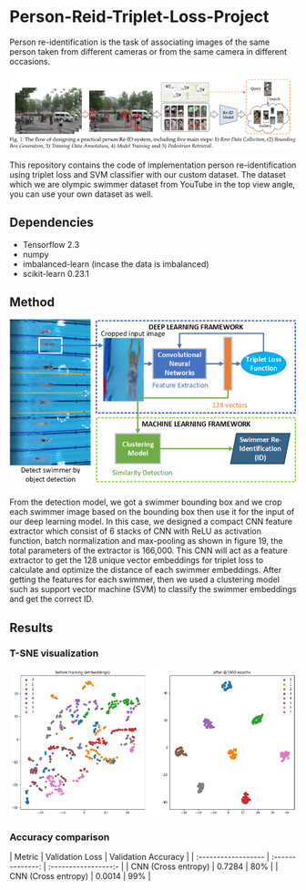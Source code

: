 # Person-Reid-Triplet-Loss-Project
Person re-identification is the task of associating images of the same person taken from different cameras or from the same camera in different occasions.
<p align="center">
<img src="https://github.com/farhantandia/Person-Reid-Triplet-Loss-Project/blob/main/method%20of%20general%20reid.png"><br>
</p>
This repository contains the code of implementation person re-identification using triplet loss and SVM classifier with our custom dataset. The dataset which we are olympic swimmer dataset from YouTube in the top view angle, you can use your own dataset as well.

## Dependencies
- Tensorflow 2.3
- numpy
- imbalanced-learn (incase the data is imbalanced)
- scikit-learn 0.23.1

## Method
<p align="center">
<img src="https://github.com/farhantandia/Person-Reid-Triplet-Loss-Project/blob/main/method.png", width="700"><br>
</p>
From the detection model, we got a swimmer bounding box and we crop each swimmer image based on the bounding box then use it for the input of our deep learning model. In this case, we designed a compact CNN feature extractor which consist of 6 stacks of CNN with ReLU as activation function, batch normalization and max-pooling as shown in figure 19, the total parameters of the extractor is 166,000. This CNN will act as a feature extractor to get the 128 unique vector embeddings for triplet loss to calculate and optimize the distance of each swimmer embeddings. After getting the features for each swimmer, then we used a clustering model such as support vector machine (SVM) to classify the swimmer embeddings and get the correct ID. 

## Results
### T-SNE visualization 
<p align="center">
<img src="https://github.com/farhantandia/Person-Reid-Triplet-Loss-Project/blob/main/tsne%20results.png", width="700"><br>
</p>

### Accuracy comparison

| Metric              | Validation Loss  | Validation Accuracy  |
| :------------------ | :--------------: | :-----------------:- |
| CNN (Cross entropy) | 0.7284 | 80% |
| CNN (Cross entropy) | 0.0014 | 99% |


